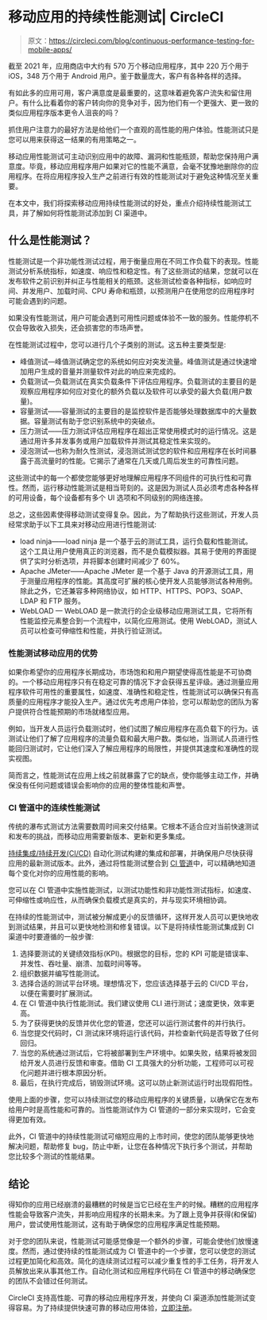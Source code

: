 # 移动应用的持续性能测试| CircleCI

> 原文：<https://circleci.com/blog/continuous-performance-testing-for-mobile-apps/>

截至 2021 年，应用商店中大约有 570 万个移动应用程序，其中 220 万个用于 iOS，348 万个用于 Android 用户。鉴于数量庞大，客户有各种各样的选择。

有如此多的应用可用，客户满意度是最重要的，这意味着避免客户流失和留住用户。有什么比看着你的客户转向你的竞争对手，因为他们有一个更强大、更一致的类似应用程序版本更令人沮丧的吗？

抓住用户注意力的最好方法是给他们一个直观的高性能的用户体验。性能测试只是您可以用来获得这一结果的有用策略之一。

移动应用性能测试可主动识别应用中的故障、漏洞和性能瓶颈，帮助您保持用户满意度。毕竟，移动应用程序用户如果对它的性能不满意，会毫不犹豫地删除你的应用程序。在将应用程序投入生产之前进行有效的性能测试对于避免这种情况至关重要。

在本文中，我们将探索移动应用持续性能测试的好处，重点介绍持续性能测试工具，并了解如何将性能测试添加到 CI 渠道中。

## 什么是性能测试？

性能测试是一个非功能性测试过程，用于衡量应用在不同工作负载下的表现。性能测试分析系统指标，如速度、响应性和稳定性。有了这些测试的结果，您就可以在发布软件之前识别并纠正与性能相关的瓶颈。这些测试检查各种指标，如响应时间、并发用户、加载时间、CPU 寿命和瓶颈，以预测用户在使用您的应用程序时可能会遇到的问题。

如果没有性能测试，用户可能会遇到可用性问题或体验不一致的服务。性能停机不仅会导致收入损失，还会损害您的市场声誉。

在性能测试过程中，您可以进行几个子类别的测试。这五种主要类型是:

*   峰值测试—峰值测试确定您的系统如何应对突发流量。峰值测试是通过快速增加用户生成的音量并测量软件对此的响应来完成的。
*   负载测试—负载测试在真实负载条件下评估应用程序。负载测试的主要目的是观察应用程序如何应对变化的额外负载以及软件可以承受的最大负载(用户数量)。
*   容量测试——容量测试的主要目的是监控软件是否能够处理数据库中的大量数据。容量测试有助于您识别系统中的突破点。
*   压力测试——压力测试评估应用程序在超出正常使用模式时的运行情况。这是通过用许多并发事务或用户加载软件并测试其稳定性来实现的。
*   浸泡测试—也称为耐久性测试，浸泡测试测试您的软件和应用程序在长时间暴露于高流量时的性能。它揭示了通常在几天或几周后发生的可靠性问题。

这些测试中的每一个都使您能够更好地理解应用程序不同组件的可执行性和可靠性。然而，运行移动性能测试是相当苛刻的。这是因为测试人员必须考虑各种各样的可用设备，每个设备都有多个 UI 选项和不同级别的网络连接。

总之，这些因素使得移动测试变得复杂。因此，为了帮助执行这些测试，开发人员经常求助于以下工具来对移动应用进行性能测试:

*   load ninja——load ninja 是一个基于云的测试工具，运行负载和性能测试。这个工具让用户使用真正的浏览器，而不是负载模拟器。其易于使用的界面提供了实时分析选项，并将脚本创建时间减少了 60%。
*   Apache JMeter——Apache JMeter 是一个基于 Java 的开源测试工具，用于测量应用程序的性能。其高度可扩展的核心使开发人员能够测试各种用例。除此之外，它还兼容多种网络协议，如 HTTP、HTTPS、POP3、SOAP、LDAP 和 FTP 服务。
*   WebLOAD — WebLOAD 是一款流行的企业级移动应用测试工具，它将所有性能监控元素整合到一个流程中，以简化应用测试。使用 WebLOAD，测试人员可以检查可伸缩性和性能，并执行验证测试。

### 性能测试移动应用的优势

如果你希望你的应用程序长期成功，市场饱和和用户期望使得高性能是不可协商的。一个移动应用程序只有在稳定可靠的情况下才会获得五星评级。通过测量应用程序软件可用性的重要属性，如速度、准确性和稳定性，性能测试可以确保只有高质量的应用程序才能投入生产。通过优先考虑用户体验，您可以帮助您的团队为客户提供符合性能预期的市场就绪型应用。

例如，当开发人员运行负载测试时，他们试图了解应用程序在高负载下的行为。该测试让他们了解了应用程序的流量负载和最大用户数。类似地，当测试人员进行性能回归测试时，它让他们深入了解应用程序的局限性，并提供其速度和准确性的现实视图。

简而言之，性能测试在应用上线之前就暴露了它的缺点，使你能够主动工作，并确保没有任何问题或错误会影响你的应用的整体性能和声誉。

### CI 管道中的连续性能测试

传统的瀑布式测试方法需要数周时间来交付结果。它根本不适合应对当前快速测试和发布的挑战，而移动应用需要新版本、更新和更多集成。

[持续集成/持续开发(CI/CD)](https://circleci.com/continuous-integration/#continuous-integration-ci-vs-continuous-deployment-cd) 自动化测试构建的集成和部署，并确保用户尽快获得应用的最新测试版本。此外，通过将性能测试整合到 [CI 管道](https://circleci.com/blog/what-is-a-ci-cd-pipeline/)中，可以精确地知道每个变化对你的应用性能的影响。

您可以在 CI 管道中实施性能测试，以测试功能性和非功能性测试指标，如速度、可伸缩性或响应性，从而确保负载模式是真实的，并与现实环境相协调。

在持续的性能测试中，测试被分解成更小的反馈循环，这样开发人员可以更快地收到测试结果，并且可以更快地检测和修复错误。以下是将持续性能测试集成到 CI 渠道中时要遵循的一般步骤:

1.  选择要测试的关键绩效指标(KPI)。根据您的目标，您的 KPI 可能是错误率、并发性、吞吐量、崩溃、加载时间等等。
2.  组织数据并编写性能测试。
3.  选择合适的测试平台环境。理想情况下，您应该选择基于云的 CI/CD 平台，以便在需要时扩展测试。
4.  在 CI 管道中执行性能测试。我们建议使用 CLI 进行测试；速度更快，效率更高。
5.  为了获得更快的反馈并优化您的管道，您还可以运行测试套件的并行执行。
6.  当您提交代码时，CI 测试床环境将运行该代码，并检查新代码是否导致了任何回归。
7.  当您的系统通过测试后，它将被部署到生产环境中。如果失败，结果将被发回给开发人员进行反馈和审查。借助 CI 工具强大的分析功能，工程师可以可视化问题并进行根本原因分析。
8.  最后，在执行完成后，销毁测试环境。这可以防止新测试运行时出现假阳性。

使用上面的步骤，您可以持续测试您的移动应用程序的关键质量，以确保它在发布给用户时是高性能和可靠的。当性能测试作为 CI 管道的一部分来实现时，它会变得更加有效。

此外，CI 管道中的持续性能测试可缩短应用的上市时间，使您的团队能够更快地解决问题，帮助修复 bug，防止中断，让您在各种情况下执行多个测试，并帮助您比较多个测试的性能结果。

## 结论

得知你的应用已经崩溃的最糟糕的时候是当它已经在生产的时候。糟糕的应用程序性能会导致客户流失，并影响应用程序的长期未来。为了跟上竞争并获得(和保留)用户，尝试使用性能测试，这有助于确保您的应用程序满足性能预期。

对于您的团队来说，性能测试可能感觉像是一个额外的步骤，可能会使他们放慢速度。然而，通过使持续的性能测试成为 CI 管道中的一个步骤，您可以使您的测试过程更加简化和高效。简化的连续测试过程可以减少重复性的手工任务，将开发人员解放出来从事其他工作。自动化测试和应用程序代码在 CI 管道中的移动确保您的团队不会错过任何测试。

CircleCI 支持高性能、可靠的移动应用程序开发，并使向 CI 渠道添加性能测试变得容易。为了持续提供快速可靠的移动应用体验，[立即注册](https://circleci.com/signup/)。